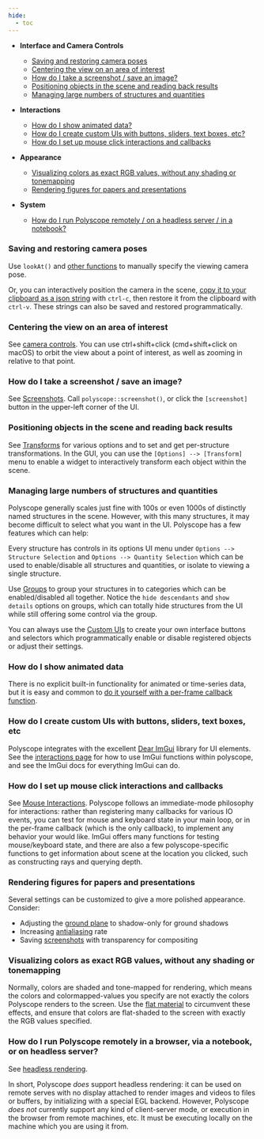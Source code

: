 ```yaml
---
hide:
  - toc
---
```


- **Interface and Camera Controls**

    - [Saving and restoring camera poses](#saving-and-restoring-camera-poses)
    - [Centering the view on an area of interest](#centering-the-view-on-an-area-of-interest)
    - [How do I take a screenshot / save an image?](#how-do-i-take-a-screenshot-save-an-image)
    - [Positioning objects in the scene and reading back results](#positioning-objects-in-the-scene-and-reading-back-results)
    - [Managing large numbers of structures and quantities](#managing-large-numbers-of-structures-and-quantities)

- **Interactions**

    - [How do I show animated data?](#how-do-i-show-animated-data)
    - [How do I create custom UIs with buttons, sliders, text boxes, etc?](#how-do-i-create-custom-uis-with-buttons-sliders-text-boxes-etc)
    - [How do I set up mouse click interactions and callbacks](#how-do-i-set-up-mouse-click-interactions-and-callbacks)

- **Appearance**

    - [Visualizing colors as exact RGB values, without any shading or tonemapping](#visualizing-colors-as-exact-rgb-values-without-any-shading-or-tonemapping)
    - [Rendering figures for papers and presentations](#rendering-figures-for-papers-and-presentations)

- **System**

    - [How do I run Polyscope remotely / on a headless server / in a notebook?](#how-do-i-run-polyscope-remotely-in-a-browser-via-a-notebook-or-on-headless-server)

<!-- - **Working with Data** -->

<!-- - **Miscellaneous** -->


<!-- TODO -->
<!-- - How run polyscope in a docker container -->
<!-- - How to use floating images to visualize renders of the scene -->
<!-- - How to adjust color map limits -->
<!-- - How do I do more advanced interaction? (use imgui) -->
<!-- - How do I make sure vector lengths are consistently scaled? -->
<!-- - How do I make sure color map limits are consistent? -->
<!-- - reproducible visualizations / length scale  -->
<!-- - How do I set and restore camera poses/views (json & copy-paste) -->
<!-- - give focus on show -->
<!-- - implicits -->

### **Saving and restoring camera poses**

Use `lookAt()` and [other functions]([[url.prefix]]/basics/camera_controls/) to manually specify the viewing camera pose. 

Or, you can interactively position the camera in the scene, [copy it to your clipboard as a json string]([[url.prefix]]/basics/camera_controls/#savingrestoring-views) with `ctrl-c`, then restore it from the clipboard with `ctrl-v`. These strings can also be saved and restored programmatically.

### **Centering the view on an area of interest**

See [camera controls]([[url.prefix]]/basics/camera_controls/#centering-the-view-on-scene-content). You can use ctrl+shift+click (cmd+shift+click on macOS) to orbit the view about a point of interest, as well as zooming in relative to that point.

### **How do I take a screenshot / save an image?**

See [Screenshots]([[url.prefix]]/features/screenshots/). Call `polyscope::screenshot()`, or click the `[screenshot]` button in the upper-left corner of the UI.

### **Positioning objects in the scene and reading back results**

See [Transforms]([[url.prefix]]/structures/structure_management/#transforms) for various options and to set and get per-structure transformations.
In the GUI, you can use the `[Options] --> [Transform]` menu to enable a widget to interactively transform each object within the scene.

### **Managing large numbers of structures and quantities**

Polyscope generally scales just fine with 100s or even 1000s of distinctly named structures in the scene. However, with this many structures, it may become difficult to select what you want in the UI. Polyscope has a few features which can help:

Every structure has controls in its options UI menu under `Options --> Structure Selection` and `Options --> Quantity Selection` which can be used to enable/disable all structures and quantities, or isolate to viewing a single structure.

Use [Groups]([[url.prefix]]/features/groups/) to group your structures in to categories which can be enabled/disabled all together. Notice the `hide descendants` and `show details` options on groups, which can totally hide structures from the UI while still offering some control via the group.

You can always use the [Custom UIs]([[url.prefix]]/features/callbacks_and_UIs/) to create your own interface buttons and selectors which programmatically enable or disable registered objects or adjust their settings.

### **How do I show animated data**

There is no explicit built-in functionality for animated or time-series data, but it is easy and common to [do it yourself with a per-frame callback function]([[url.prefix]]/basics/interactive_UIs_and_animation/).

### **How do I create custom UIs with buttons, sliders, text boxes, etc**

Polyscope integrates with the excellent [Dear ImGui](https://github.com/ocornut/imgui) library for UI elements. See the [interactions page]([[url.prefix]]/basics/interactive_UIs_and_animation/) for how to use ImGui functions within polyscope, and see the ImGui docs for everything ImGui can do.

### **How do I set up mouse click interactions and callbacks**

See [Mouse Interactions]([[url.prefix]]/basics/interactive_UIs_and_animation/#mouse-interactions). Polyscope follows an immediate-mode philosophy for interactions: rather than registering many callbacks for various IO events, you can test for mouse and keyboard state in your main loop, or in the per-frame callback (which is the only callback), to implement any behavior your would like. ImGui offers many functions for testing mouse/keyboard state, and there are also a few polyscope-specific functions to get information about scene at the location you clicked, such as constructing rays and querying depth.

### **Rendering figures for papers and presentations**

Several settings can be customized to give a more polished appearance. Consider:

- Adjusting the [ground plane]([[url.prefix]]/features/ground_and_shadows/) to shadow-only for ground shadows 
- Increasing [antialiasing]([[url.prefix]]/basics/program_options/#ssaa-anti-aliasing-factor) rate
- Saving [screenshots]([[url.prefix]]/features/screenshots/) with transparency for compositing

### **Visualizing colors as exact RGB values, without any shading or tonemapping**

Normally, colors are shaded and tone-mapped for rendering, which means the colors and colormapped-values you specify are not exactly the colors Polyscope renders to the screen. Use the [flat material]([[url.prefix]]/features/materials/#preserving-colors-with-the-flat-material) to circumvent these effects, and ensure that colors are flat-shaded to the screen with exactly the RGB values specified.

### **How do I run Polyscope remotely in a browser, via a notebook, or on headless server?**

See [headless rendering]([[url.prefix]]/features/headless_rendering/). 

In short, Polyscope _does_ support headless rendering: it can be used on remote serves with no display attached to render images and videos to files or buffers, by initializing with a special EGL backend. However, Polyscope _does not_ currently support any kind of client-server mode, or execution in the browser from remote machines, etc. It must be executing locally on the machine which you are using it from.  